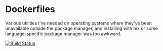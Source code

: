 # Dockerfiles

Various utilities I've needed on operating systems where they've been
unavailable outside the package manager, and installing with nix or some
language-specific package manager was too awkward.

[![Build Status](https://travis-ci.com/cmhamill/dockerfiles.svg?branch=master)](https://travis-ci.com/cmhamill/dockerfiles)
